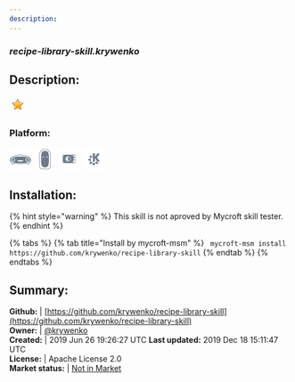 ```yaml
---
description: 
---
```


### _recipe-library-skill.krywenko_  
## Description:  
  
![](../.gitbook/assets/star.png)  
### Platform:  
 ![Mark I](../.gitbook/assets/mark-1-icon.png)  ![Mark II](../.gitbook/assets/mark-2-icon.png)  ![Picroft](../.gitbook/assets/picroft-icon.png)  ![plasmoid](../.gitbook/assets/kde.png)   
  
## Installation:  
{% hint style="warning" %}
This skill is not aproved by Mycroft skill tester.
{% endhint %}
    
{% tabs %}
{% tab title="Install by mycroft-msm" %}
``` mycroft-msm install https://github.com/krywenko/recipe-library-skill```
{% endtab %}
  {% endtabs %}
    
## Summary:  
**Github:** | [https://github.com/krywenko/recipe-library-skill](https://github.com/krywenko/recipe-library-skill)  
**Owner:** | [@krywenko](https://github.com/krywenko)  
**Created:** | 2019 Jun 26 19:26:27 UTC  **Last updated:** 2019 Dec 18 15:11:47 UTC  
**License:** | Apache License 2.0  
**Market status:** | [Not in Market](https://market.mycroft.ai/skill/)  
